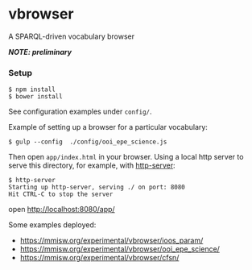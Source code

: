 vbrowser
========

A SPARQL-driven vocabulary browser

_**NOTE: preliminary**_


### Setup 

```shell
$ npm install 
$ bower install 
```

See configuration examples under `config/`.

Example of setting up a browser for a particular vocabulary:

```shell
$ gulp --config  ./config/ooi_epe_science.js
```

Then open `app/index.html` in your browser. Using a local http server to serve 
this directory, for example, with [http-server](https://github.com/nodeapps/http-server):

```shell
$ http-server
Starting up http-server, serving ./ on port: 8080
Hit CTRL-C to stop the server
```

open [http://localhost:8080/app/](http://localhost:8080/app/)


Some examples deployed:

- https://mmisw.org/experimental/vbrowser/ioos_param/
- https://mmisw.org/experimental/vbrowser/ooi_epe_science/
- https://mmisw.org/experimental/vbrowser/cfsn/

